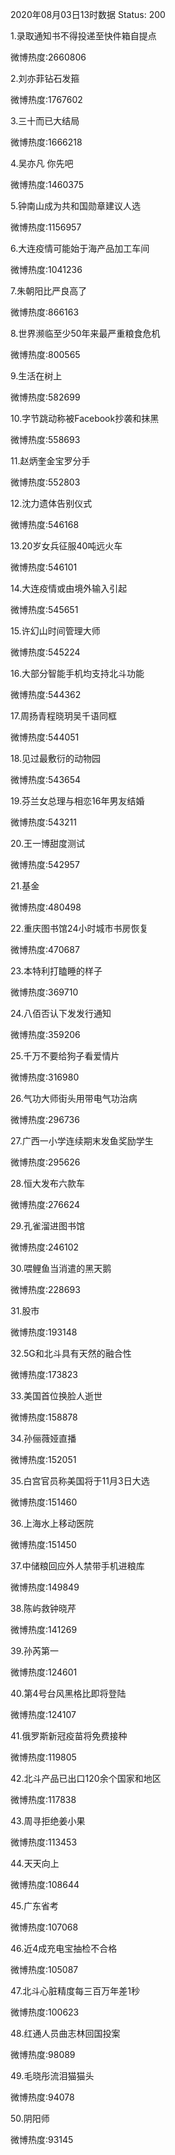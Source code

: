 2020年08月03日13时数据
Status: 200

1.录取通知书不得投递至快件箱自提点

微博热度:2660806

2.刘亦菲钻石发箍

微博热度:1767602

3.三十而已大结局

微博热度:1666218

4.吴亦凡 你先吧

微博热度:1460375

5.钟南山成为共和国勋章建议人选

微博热度:1156957

6.大连疫情可能始于海产品加工车间

微博热度:1041236

7.朱朝阳比严良高了

微博热度:866163

8.世界濒临至少50年来最严重粮食危机

微博热度:800565

9.生活在树上

微博热度:582699

10.字节跳动称被Facebook抄袭和抹黑

微博热度:558693

11.赵炳奎金宝罗分手

微博热度:552803

12.沈力遗体告别仪式

微博热度:546168

13.20岁女兵征服40吨远火车

微博热度:546101

14.大连疫情或由境外输入引起

微博热度:545651

15.许幻山时间管理大师

微博热度:545224

16.大部分智能手机均支持北斗功能

微博热度:544362

17.周扬青程晓玥吴千语同框

微博热度:544051

18.见过最敷衍的动物园

微博热度:543654

19.芬兰女总理与相恋16年男友结婚

微博热度:543211

20.王一博甜度测试

微博热度:542957

21.基金

微博热度:480498

22.重庆图书馆24小时城市书房恢复

微博热度:470687

23.本特利打瞌睡的样子

微博热度:369710

24.八佰否认下发发行通知

微博热度:359206

25.千万不要给狗子看爱情片

微博热度:316980

26.气功大师街头用带电气功治病

微博热度:296736

27.广西一小学连续期末发鱼奖励学生

微博热度:295626

28.恒大发布六款车

微博热度:276624

29.孔雀溜进图书馆

微博热度:246102

30.喂鲤鱼当消遣的黑天鹅

微博热度:228693

31.股市

微博热度:193148

32.5G和北斗具有天然的融合性

微博热度:173823

33.美国首位换脸人逝世

微博热度:158878

34.孙俪薇娅直播

微博热度:152051

35.白宫官员称美国将于11月3日大选

微博热度:151460

36.上海水上移动医院

微博热度:151450

37.中储粮回应外人禁带手机进粮库

微博热度:149849

38.陈屿救钟晓芹

微博热度:141269

39.孙芮第一

微博热度:124601

40.第4号台风黑格比即将登陆

微博热度:124107

41.俄罗斯新冠疫苗将免费接种

微博热度:119805

42.北斗产品已出口120余个国家和地区

微博热度:117838

43.周寻拒绝姜小果

微博热度:113453

44.天天向上

微博热度:108644

45.广东省考

微博热度:107068

46.近4成充电宝抽检不合格

微博热度:105087

47.北斗心脏精度每三百万年差1秒

微博热度:100623

48.红通人员曲志林回国投案

微博热度:98089

49.毛晓彤流泪猫猫头

微博热度:94078

50.阴阳师

微博热度:93145


